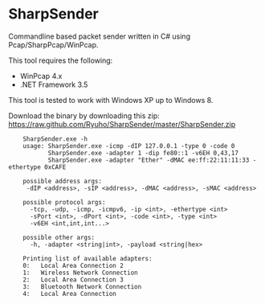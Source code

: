 SharpSender
===========

Commandline based packet sender written in C# using Pcap/SharpPcap/WinPcap.

This tool requires the following: 
 - WinPcap 4.x
 - .NET Framework 3.5

This tool is tested to work with Windows XP up to Windows 8.
 
Download the binary by downloading this zip: https://raw.github.com/Ryuho/SharpSender/master/SharpSender.zip

        SharpSender.exe -h
        usage: SharpSender.exe -icmp -dIP 127.0.0.1 -type 0 -code 0
               SharpSender.exe -adapter 1 -dip fe80::1 -v6EH 0,43,17
               SharpSender.exe -adapter "Ether" -dMAC ee:ff:22:11:11:33 -ethertype 0xCAFE

        possible address args:
         -dIP <address>, -sIP <address>, -dMAC <address>, -sMAC <address>

        possible protocol args:
          -tcp, -udp, -icmp, -icmpv6, -ip <int>, -ethertype <int>
          -sPort <int>, -dPort <int>, -code <int>, -type <int>
          -v6EH <int,int,int...>

        possible other args:
          -h, -adapter <string|int>, -payload <string|hex>

        Printing list of available adapters:
        0:   Local Area Connection 2
        1:   Wireless Network Connection
        2:   Local Area Connection 3
        3:   Bluetooth Network Connection
        4:   Local Area Connection
